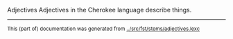 Adjectives
Adjectives in the Cherokee language describe things.


* * *
<small>This (part of) documentation was generated from [../src/fst/stems/adjectives.lexc](http://github.com/giellalt/lang-chr/blob/main/../src/fst/stems/adjectives.lexc)</small>